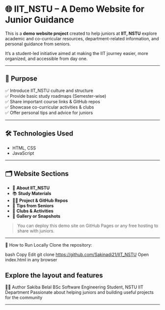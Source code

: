 # 🌐 IIT_NSTU – A Demo Website for Junior Guidance

This is a **demo website project** created to help juniors at **IIT, NSTU** explore academic and co-curricular resources, department-related information, and personal guidance from seniors.

It’s a student-led initiative aimed at making the IIT journey easier, more organized, and accessible from day one.

---

## 🎯 Purpose

✅ Introduce IIT_NSTU culture and structure  
✅ Provide basic study roadmaps (Semester-wise)  
✅ Share important course links & GitHub repos  
✅ Showcase co-curricular activities & clubs  
✅ Offer personal tips and advice for juniors  

---

## 🛠️ Technologies Used

- HTML, CSS  
- JavaScript  

---

## 🗂️ Website Sections

- 🏫 **About IIT_NSTU**  
- 📚 **Study Materials**  
- 🧑‍💻 **Project & GitHub Repos**  
- 🧭 **Tips from Seniors**  
- 🧩 **Clubs & Activities**  
- 📸 **Gallery or Snapshots** 

> You can deploy this demo site on GitHub Pages or any free hosting to share with juniors.

---

🚀 How to Run Locally
Clone the repository:

bash
Copy
Edit
git clone https://github.com/Sakinadi21/IIT_NSTU
Open index.html in any browser

Explore the layout and features
---
🙋‍♀️ Author
Sakiba Belal
BSc Software Engineering Student, NSTU
IIT Department
Passionate about helping juniors and building useful projects for the community

---
